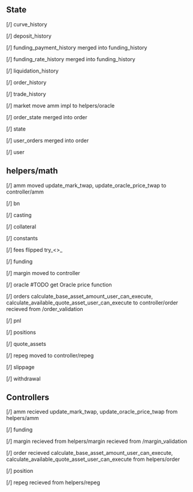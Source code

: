 ## State

[/] curve_history

[/] deposit_history

[/] funding_payment_history
    merged into funding_history

[/] funding_rate_history
    merged into funding_history

[/] liquidation_history

[/] order_history

[/] trade_history

[/] market
    move amm impl to helpers/oracle

[/] order_state
    merged into order

[/] state

[/] user_orders
    merged into order

[/] user

## helpers/math

[/] amm
    moved update_mark_twap, update_oracle_price_twap to controller/amm

[/] bn

[/] casting

[/] collateral

[/] constants

[/] fees
    flipped try_<>_

[/] funding

[/] margin
    moved to controller

[/] oracle
    #TODO
        get Oracle price function

[/] orders
    calculate_base_asset_amount_user_can_execute, calculate_available_quote_asset_user_can_execute to controller/order
    recieved from /order_validation

[/] pnl

[/] positions

[/] quote_assets

[/] repeg
    moved to controller/repeg

[/] slippage

[/] withdrawal

## Controllers

[/] amm
    recieved update_mark_twap, update_oracle_price_twap from helpers/amm

[/] funding

[/] margin
    recieved from helpers/margin
    recieved from /margin_validation

[/] order
    recieved calculate_base_asset_amount_user_can_execute, calculate_available_quote_asset_user_can_execute from helpers/order

[/] position
    
[/] repeg
    recieved from helpers/repeg

